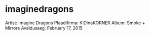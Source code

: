 # imaginedragons

Artist: Imagine Dragons
Plaadifirma: KIDinaKORNER
Album: Smoke + Mirrors
Avaldusaeg: February 17, 2015
